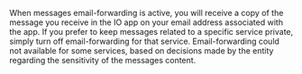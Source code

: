When messages email-forwarding is active, you will receive a copy of the message you receive in the IO app on your email address associated with the app. If you prefer to keep messages related to a specific service private, simply turn off email-forwarding for that service. Email-forwarding could not available for some services, based on decisions made by the entity regarding the sensitivity of the messages content.
